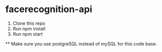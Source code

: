 # facerecognition-api 

1. Clone this repo
2. Run npm install
3. Run npm start

** Make sure you use postgreSQL instead of mySQL for this code base.
